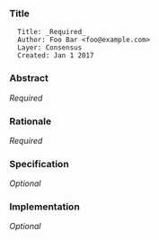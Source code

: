 ### Title

      Title: _Required_
      Author: Foo Bar <foo@example.com>
      Layer: Consensus
      Created: Jan 1 2017

### Abstract

_Required_

### Rationale

_Required_

### Specification

_Optional_

### Implementation

_Optional_

